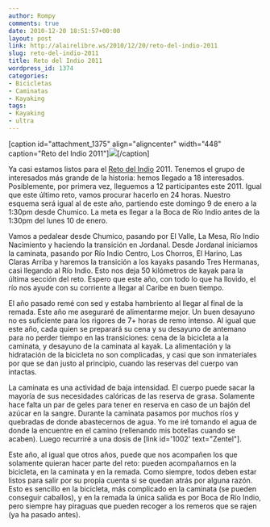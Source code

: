 ```yaml
---
author: Rompy
comments: true
date: 2010-12-20 18:51:57+00:00
layout: post
link: http://alairelibre.ws/2010/12/20/reto-del-indio-2011
slug: reto-del-indio-2011
title: Reto del Indio 2011
wordpress_id: 1374
categories:
- Bicicletas
- Caminatas
- Kayaking
tags:
- Kayaking
- ultra
---
```


[caption id="attachment_1375" align="aligncenter" width="448" caption="Reto del Indio 2011"][![](http://alairelibre.ws/wp-content/uploads/2010/12/retodelindio-1024x763.jpg)](http://alairelibre.ws/wp-content/uploads/2010/12/retodelindio.jpg)[/caption]


Ya casi estamos listos para el [Reto del Indio](http://elretodelindio.info) 2011. Tenemos el grupo de interesados más grande de la historia: hemos llegado a 18 interesados. Posiblemente, por primera vez, lleguemos a 12 participantes este 2011. Igual que este último reto, vamos procurar hacerlo en 24 horas. Nuestro esquema será igual al de este año, partiendo este domingo 9 de enero a la 1:30pm desde Chumico. La meta es llegar a la Boca de Río Indio antes de la 1:30pm del lunes 10 de enero.




Vamos a pedalear desde Chumico, pasando por El Valle, La Mesa, Río Indio Nacimiento y haciendo la transición en Jordanal. Desde Jordanal iniciamos la caminata, pasando por Río Indio Centro, Los Chorros, El Harino, Las Claras Arriba y haremos la transición a los kayaks pasando Tres Hermanas, casi llegando al Río Indio. Esto nos deja 50 kilómetros de kayak para la última sección del reto. Espero que este año, con todo lo que ha llovido, el río nos ayude con su corriente a llegar al Caribe en buen tiempo.




El año pasado remé con sed y estaba hambriento al llegar al final de la remada. Este año me aseguraré de alimentarme mejor. Un buen desayuno no es suficiente para los rigores de 7+ horas de remo intenso. Al igual que este año, cada quien se preparará su cena y su desayuno de antemano para no perder tiempo en las transiciones: cena de la bicicleta a la caminata, y desayuno de la caminata al kayak. La alimentación y la hidratación de la bicicleta no son complicadas, y casi que son inmateriales por que se dan justo al principio, cuando las reservas del cuerpo van intactas.




La caminata es una actividad de baja intensidad. El cuerpo puede sacar la mayoría de sus necesidades calóricas de las reserva de grasa. Solamente hace falta un par de geles para tener en reserva en caso de un bajón del azúcar en la sangre. Durante la caminata pasamos por muchos ríos y quebradas de donde abastecernos de agua. Yo me iré tomando el agua de donde la encuentre en el camino (rellenando mis botellas cuando se acaben). Luego recurriré a una dosis de [link id='1002' text="Zentel"].




Este año, al igual que otros años, puede que nos acompañen los que solamente quieran hacer parte del reto: pueden acompañarnos en la bicicleta, en la caminata y en la remada. Como siempre, todos deben estar listos para salir por su propia cuenta si se quedan atrás por alguna razón. Esto es sencillo en la bicicleta, más complicado en la caminata (se pueden conseguir caballos), y en la remada la única salida es por Boca de Río Indio, pero siempre hay piraguas que pueden recoger a los remeros que se rajen (ya ha pasado antes).
